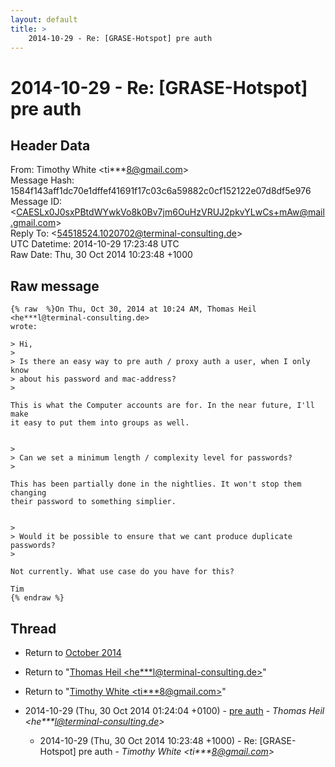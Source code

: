 ```yaml
---
layout: default
title: >
    2014-10-29 - Re: [GRASE-Hotspot] pre auth
---
```


# 2014-10-29 - Re: [GRASE-Hotspot] pre auth

## Header Data

From: Timothy White \<ti***8@gmail.com\><br>
Message Hash: 1584f143aff1dc70e1dffef41691f17c03c6a59882c0cf152122e07d8df5e976<br>
Message ID: \<CAESLx0J0sxPBtdWYwkVo8k0Bv7jm6OuHzVRUJ2pkvYLwCs+mAw@mail.gmail.com\><br>
Reply To: \<54518524.1020702@terminal-consulting.de\><br>
UTC Datetime: 2014-10-29 17:23:48 UTC<br>
Raw Date: Thu, 30 Oct 2014 10:23:48 +1000<br>

## Raw message

```
{% raw  %}On Thu, Oct 30, 2014 at 10:24 AM, Thomas Heil <he***l@terminal-consulting.de>
wrote:

> Hi,
>
> Is there an easy way to pre auth / proxy auth a user, when I only know
> about his password and mac-address?
>

This is what the Computer accounts are for. In the near future, I'll make
it easy to put them into groups as well.


>
> Can we set a minimum length / complexity level for passwords?
>

This has been partially done in the nightlies. It won't stop them changing
their password to something simplier.


>
> Would it be possible to ensure that we cant produce duplicate passwords?
>

Not currently. What use case do you have for this?

Tim
{% endraw %}
```

## Thread

+ Return to [October 2014](/archive/2014/10)

+ Return to "[Thomas Heil <he***l<span>@</span>terminal-consulting.de>](/authors/he___l_at_terminalconsulting_de)"
+ Return to "[Timothy White <ti***8<span>@</span>gmail.com>](/authors/ti___8_at_gmail_com)"

+ 2014-10-29 (Thu, 30 Oct 2014 01:24:04 +0100) - [pre auth](/archive/2014/10/a1da4a4ff33e70721d49b996edc914d7e5112c2c34b6af85b4f4579fc277af9e) - _Thomas Heil \<he***l@terminal-consulting.de\>_
  + 2014-10-29 (Thu, 30 Oct 2014 10:23:48 +1000) - Re: [GRASE-Hotspot] pre auth - _Timothy White \<ti***8@gmail.com\>_

